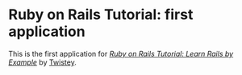 # Ruby on Rails Tutorial: first application

This is the first application for
[*Ruby on Rails Tutorial: Learn Rails by Example*](http://railstutorial.org/)
by [Twistey](http://nowhere.com/).